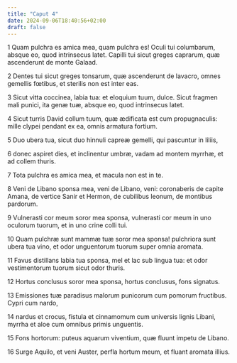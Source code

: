 ```yaml
---
title: "Caput 4"
date: 2024-09-06T18:40:56+02:00
draft: false
---
```




1 Quam pulchra es amica mea, quam pulchra es! Oculi tui columbarum, absque eo, quod intrinsecus latet. Capilli tui sicut greges caprarum, quæ ascenderunt de monte Galaad.

2 Dentes tui sicut greges tonsarum, quæ ascenderunt de lavacro, omnes gemellis fœtibus, et sterilis non est inter eas.

3 Sicut vitta coccinea, labia tua: et eloquium tuum, dulce. Sicut fragmen mali punici, ita genæ tuæ, absque eo, quod intrinsecus latet.

4 Sicut turris David collum tuum, quæ ædificata est cum propugnaculis: mille clypei pendant ex ea, omnis armatura fortium.

5 Duo ubera tua, sicut duo hinnuli capreæ gemelli, qui pascuntur in liliis,

6 donec aspiret dies, et inclinentur umbræ, vadam ad montem myrrhæ, et ad collem thuris.

7 Tota pulchra es amica mea, et macula non est in te.

8 Veni de Libano sponsa mea, veni de Libano, veni: coronaberis de capite Amana, de vertice Sanir et Hermon, de cubilibus leonum, de montibus pardorum.

9 Vulnerasti cor meum soror mea sponsa, vulnerasti cor meum in uno oculorum tuorum, et in uno crine colli tui.

10 Quam pulchræ sunt mammæ tuæ soror mea sponsa! pulchriora sunt ubera tua vino, et odor unguentorum tuorum super omnia aromata.

11 Favus distillans labia tua sponsa, mel et lac sub lingua tua: et odor vestimentorum tuorum sicut odor thuris.

12 Hortus conclusus soror mea sponsa, hortus conclusus, fons signatus.

13 Emissiones tuæ paradisus malorum punicorum cum pomorum fructibus. Cypri cum nardo,

14 nardus et crocus, fistula et cinnamomum cum universis lignis Libani, myrrha et aloe cum omnibus primis unguentis.

15 Fons hortorum: puteus aquarum viventium, quæ fluunt impetu de Libano.

16 Surge Aquilo, et veni Auster, perfla hortum meum, et fluant aromata illius.

